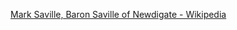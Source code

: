 ﻿[Mark Saville, Baron Saville of Newdigate - Wikipedia](https://en.wikipedia.org/wiki/Mark_Saville,_Baron_Saville_of_Newdigate)